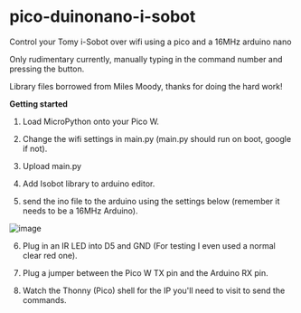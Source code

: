 # pico-duinonano-i-sobot
Control your Tomy i-Sobot over wifi using a pico and a 16MHz arduino nano

Only rudimentary currently, manually typing in the command number and pressing the button.

Library files borrowed from Miles Moody, thanks for doing the hard work!

**Getting started**

1. Load MicroPython onto your Pico W.

2. Change the wifi settings in main.py (main.py should run on boot, google if not).

3. Upload main.py

4. Add Isobot library to arduino editor.

5. send the ino file to the arduino using the settings below (remember it needs to be a 16MHz Arduino).

![image](https://github.com/Jjarrard/pico-duinonano-i-sobot/assets/15104602/ebbdba67-ace4-4200-8cd8-49e09bdc92f9)

6. Plug in an IR LED into D5 and GND (For testing I even used a normal clear red one).

7. Plug a jumper between the Pico W TX pin and the Arduino RX pin.

8. Watch the Thonny (Pico) shell for the IP you'll need to visit to send the commands.

